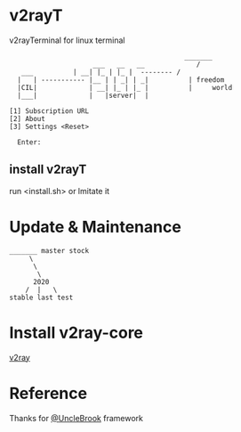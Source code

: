 # v2rayT
 v2rayTerminal for linux terminal
 
		                                        _______
	                     ___   __   __             /
	   ___		    | __| |_ | |_ |  -------- /
	  |   | ----------- |__ | | _| | _|          | freedom
	  |CIL|             | __| |_ | |_ |          |     world
	  |___|             |   |server|  |

	[1] Subscription URL
	[2] About
	[3] Settings <Reset>

	  Enter:

## install v2rayT
 run <install.sh> or lmitate it

# Update & Maintenance

	_______ master stock
	     \
	      \
	       \
	      2020
	    /  |   \
	stable last test

# Install v2ray-core
 <a href="https://www.v2ray.com/en/welcome/install.html">v2ray</a>

# Reference
 Thanks for <a href="https://github.com/UncleBrook/v2rayT"> @UncleBrook</a> framework
